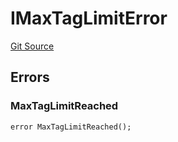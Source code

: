 # IMaxTagLimitError
[Git Source](https://github.com/thrackle-io/tron/blob/d6cc09e8b231cc94d92dd93b6d49fb2728ede233/src/common/IErrors.sol)


## Errors
### MaxTagLimitReached

```solidity
error MaxTagLimitReached();
```

